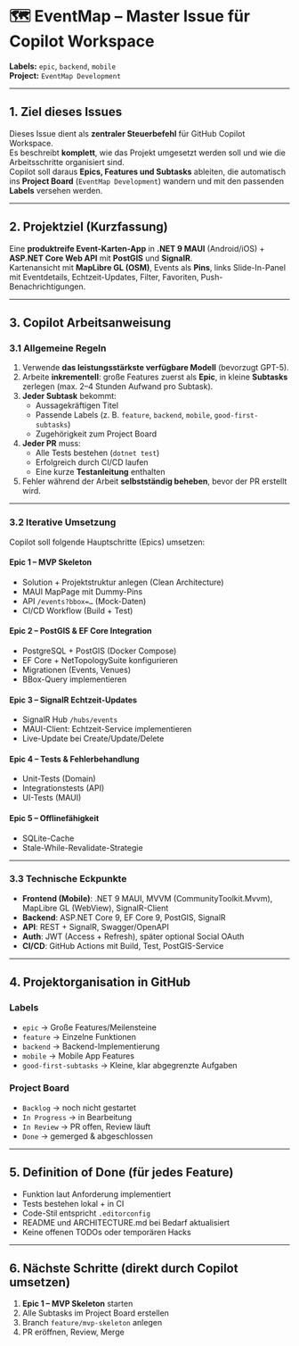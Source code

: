 # 🗺️ EventMap – Master Issue für Copilot Workspace

**Labels:** `epic`, `backend`, `mobile`  
**Project:** `EventMap Development`  

---

## 1. Ziel dieses Issues  
Dieses Issue dient als **zentraler Steuerbefehl** für GitHub Copilot Workspace.  
Es beschreibt **komplett**, wie das Projekt umgesetzt werden soll und wie die Arbeitsschritte organisiert sind.  
Copilot soll daraus **Epics, Features und Subtasks** ableiten, die automatisch ins **Project Board** (`EventMap Development`) wandern und mit den passenden **Labels** versehen werden.

---

## 2. Projektziel (Kurzfassung)  
Eine **produktreife Event-Karten-App** in **.NET 9 MAUI** (Android/iOS) + **ASP.NET Core Web API** mit **PostGIS** und **SignalR**.  
Kartenansicht mit **MapLibre GL (OSM)**, Events als **Pins**, links Slide-In-Panel mit Eventdetails, Echtzeit-Updates, Filter, Favoriten, Push-Benachrichtigungen.

---

## 3. Copilot Arbeitsanweisung

### 3.1 Allgemeine Regeln
1. Verwende **das leistungsstärkste verfügbare Modell** (bevorzugt GPT-5).  
2. Arbeite **inkrementell**: große Features zuerst als **Epic**, in kleine **Subtasks** zerlegen (max. 2–4 Stunden Aufwand pro Subtask).  
3. **Jeder Subtask** bekommt:
   - Aussagekräftigen Titel
   - Passende Labels (z. B. `feature`, `backend`, `mobile`, `good-first-subtasks`)
   - Zugehörigkeit zum Project Board
4. **Jeder PR** muss:
   - Alle Tests bestehen (`dotnet test`)
   - Erfolgreich durch CI/CD laufen
   - Eine kurze **Testanleitung** enthalten
5. Fehler während der Arbeit **selbstständig beheben**, bevor der PR erstellt wird.

---

### 3.2 Iterative Umsetzung
Copilot soll folgende Hauptschritte (Epics) umsetzen:

#### Epic 1 – MVP Skeleton  
- Solution + Projektstruktur anlegen (Clean Architecture)  
- MAUI MapPage mit Dummy-Pins  
- API `/events?bbox=…` (Mock-Daten)  
- CI/CD Workflow (Build + Test)  

#### Epic 2 – PostGIS & EF Core Integration  
- PostgreSQL + PostGIS (Docker Compose)  
- EF Core + NetTopologySuite konfigurieren  
- Migrationen (Events, Venues)  
- BBox-Query implementieren  

#### Epic 3 – SignalR Echtzeit-Updates  
- SignalR Hub `/hubs/events`  
- MAUI-Client: Echtzeit-Service implementieren  
- Live-Update bei Create/Update/Delete  

#### Epic 4 – Tests & Fehlerbehandlung  
- Unit-Tests (Domain)  
- Integrationstests (API)  
- UI-Tests (MAUI)  

#### Epic 5 – Offlinefähigkeit  
- SQLite-Cache  
- Stale-While-Revalidate-Strategie  

---

### 3.3 Technische Eckpunkte
- **Frontend (Mobile)**: .NET 9 MAUI, MVVM (CommunityToolkit.Mvvm), MapLibre GL (WebView), SignalR-Client  
- **Backend**: ASP.NET Core 9, EF Core 9, PostGIS, SignalR  
- **API**: REST + SignalR, Swagger/OpenAPI  
- **Auth**: JWT (Access + Refresh), später optional Social OAuth  
- **CI/CD**: GitHub Actions mit Build, Test, PostGIS-Service  

---

## 4. Projektorganisation in GitHub

### Labels
- `epic` → Große Features/Meilensteine  
- `feature` → Einzelne Funktionen  
- `backend` → Backend-Implementierung  
- `mobile` → Mobile App Features  
- `good-first-subtasks` → Kleine, klar abgegrenzte Aufgaben  

### Project Board
- `Backlog` → noch nicht gestartet  
- `In Progress` → in Bearbeitung  
- `In Review` → PR offen, Review läuft  
- `Done` → gemerged & abgeschlossen  

---

## 5. Definition of Done (für jedes Feature)
- Funktion laut Anforderung implementiert  
- Tests bestehen lokal + in CI  
- Code-Stil entspricht `.editorconfig`  
- README und ARCHITECTURE.md bei Bedarf aktualisiert  
- Keine offenen TODOs oder temporären Hacks  

---

## 6. Nächste Schritte (direkt durch Copilot umsetzen)
1. **Epic 1 – MVP Skeleton** starten  
2. Alle Subtasks im Project Board erstellen  
3. Branch `feature/mvp-skeleton` anlegen  
4. PR eröffnen, Review, Merge  
